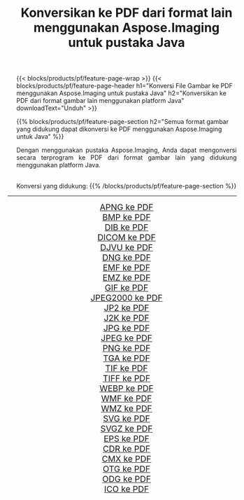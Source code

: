 ﻿---
title: Konversikan ke PDF dari format lain menggunakan Aspose.Imaging untuk pustaka Java 
weight: 3920
url: /id/java/conversion/to/pdf 
lang: id
langdirlevel: 2
locales: zh-hans,ja,it,ru,de,es,fr,nl,id,lt,pl,pt,vi,tr,ko,zh-hant,ar,hi,th,sv,cs,uk,he
description: Menggunakan Aspose.Imaging Anda dapat mengonversi ke PDF dari format lain menggunakan Java
---

{{< blocks/products/pf/feature-page-wrap >}}
{{< blocks/products/pf/feature-page-header h1="Konversi File Gambar ke PDF menggunakan Aspose.Imaging untuk pustaka Java" h2="Konversikan ke PDF dari format gambar lain menggunakan platform Java" downloadText="Unduh" >}}


{{% blocks/products/pf/feature-page-section  h2="Semua format gambar yang didukung dapat dikonversi ke PDF menggunakan Aspose.Imaging untuk Java" %}}
<p align=justify>Dengan menggunakan pustaka Aspose.Imaging, Anda dapat mengonversi secara terprogram ke PDF dari format gambar lain yang didukung menggunakan platform Java.</p>
<br/>
Konversi yang didukung:
{{% /blocks/products/pf/feature-page-section %}}
<div class="container-fluid productfamilypage bg-gray">
    <div class="convertypes bg-gray agp-content section">
        <div class="container">
		<hr style="margin-left:-20px;"/>
		<div class="row other-converters" style="gap: 10px;font-size: 19px;text-align:center;">
		    <div class='col-md-2 other-converter remove-lp remove-rp'><a href="/imaging/id/java/conversion/apng-to-pdf" style="padding:15px;">APNG ke PDF</a></div>
<div class='col-md-2 other-converter remove-lp remove-rp'><a href="/imaging/id/java/conversion/bmp-to-pdf" style="padding:15px;">BMP ke PDF</a></div>
<div class='col-md-2 other-converter remove-lp remove-rp'><a href="/imaging/id/java/conversion/dib-to-pdf" style="padding:15px;">DIB ke PDF</a></div>
<div class='col-md-2 other-converter remove-lp remove-rp'><a href="/imaging/id/java/conversion/dicom-to-pdf" style="padding:15px;">DICOM ke PDF</a></div>
<div class='col-md-2 other-converter remove-lp remove-rp'><a href="/imaging/id/java/conversion/djvu-to-pdf" style="padding:15px;">DJVU ke PDF</a></div>
<div class='col-md-2 other-converter remove-lp remove-rp'><a href="/imaging/id/java/conversion/dng-to-pdf" style="padding:15px;">DNG ke PDF</a></div>
<div class='col-md-2 other-converter remove-lp remove-rp'><a href="/imaging/id/java/conversion/emf-to-pdf" style="padding:15px;">EMF ke PDF</a></div>
<div class='col-md-2 other-converter remove-lp remove-rp'><a href="/imaging/id/java/conversion/emz-to-pdf" style="padding:15px;">EMZ ke PDF</a></div>
<div class='col-md-2 other-converter remove-lp remove-rp'><a href="/imaging/id/java/conversion/gif-to-pdf" style="padding:15px;">GIF ke PDF</a></div>
<div class='col-md-2 other-converter remove-lp remove-rp'><a href="/imaging/id/java/conversion/jpeg2000-to-pdf" style="padding:15px;">JPEG2000 ke PDF</a></div>
<div class='col-md-2 other-converter remove-lp remove-rp'><a href="/imaging/id/java/conversion/jp2-to-pdf" style="padding:15px;">JP2 ke PDF</a></div>
<div class='col-md-2 other-converter remove-lp remove-rp'><a href="/imaging/id/java/conversion/j2k-to-pdf" style="padding:15px;">J2K ke PDF</a></div>
<div class='col-md-2 other-converter remove-lp remove-rp'><a href="/imaging/id/java/conversion/jpg-to-pdf" style="padding:15px;">JPG ke PDF</a></div>
<div class='col-md-2 other-converter remove-lp remove-rp'><a href="/imaging/id/java/conversion/jpeg-to-pdf" style="padding:15px;">JPEG ke PDF</a></div>
<div class='col-md-2 other-converter remove-lp remove-rp'><a href="/imaging/id/java/conversion/png-to-pdf" style="padding:15px;">PNG ke PDF</a></div>
<div class='col-md-2 other-converter remove-lp remove-rp'><a href="/imaging/id/java/conversion/tga-to-pdf" style="padding:15px;">TGA ke PDF</a></div>
<div class='col-md-2 other-converter remove-lp remove-rp'><a href="/imaging/id/java/conversion/tif-to-pdf" style="padding:15px;">TIF ke PDF</a></div>
<div class='col-md-2 other-converter remove-lp remove-rp'><a href="/imaging/id/java/conversion/tiff-to-pdf" style="padding:15px;">TIFF ke PDF</a></div>
<div class='col-md-2 other-converter remove-lp remove-rp'><a href="/imaging/id/java/conversion/webp-to-pdf" style="padding:15px;">WEBP ke PDF</a></div>
<div class='col-md-2 other-converter remove-lp remove-rp'><a href="/imaging/id/java/conversion/wmf-to-pdf" style="padding:15px;">WMF ke PDF</a></div>
<div class='col-md-2 other-converter remove-lp remove-rp'><a href="/imaging/id/java/conversion/wmz-to-pdf" style="padding:15px;">WMZ ke PDF</a></div>
<div class='col-md-2 other-converter remove-lp remove-rp'><a href="/imaging/id/java/conversion/svg-to-pdf" style="padding:15px;">SVG ke PDF</a></div>
<div class='col-md-2 other-converter remove-lp remove-rp'><a href="/imaging/id/java/conversion/svgz-to-pdf" style="padding:15px;">SVGZ ke PDF</a></div>
<div class='col-md-2 other-converter remove-lp remove-rp'><a href="/imaging/id/java/conversion/eps-to-pdf" style="padding:15px;">EPS ke PDF</a></div>
<div class='col-md-2 other-converter remove-lp remove-rp'><a href="/imaging/id/java/conversion/cdr-to-pdf" style="padding:15px;">CDR ke PDF</a></div>
<div class='col-md-2 other-converter remove-lp remove-rp'><a href="/imaging/id/java/conversion/cmx-to-pdf" style="padding:15px;">CMX ke PDF</a></div>
<div class='col-md-2 other-converter remove-lp remove-rp'><a href="/imaging/id/java/conversion/otg-to-pdf" style="padding:15px;">OTG ke PDF</a></div>
<div class='col-md-2 other-converter remove-lp remove-rp'><a href="/imaging/id/java/conversion/odg-to-pdf" style="padding:15px;">ODG ke PDF</a></div>
<div class='col-md-2 other-converter remove-lp remove-rp'><a href="/imaging/id/java/conversion/ico-to-pdf" style="padding:15px;">ICO ke PDF</a></div>
                </div>
        </div>
    </div>
</div>
<br/>

